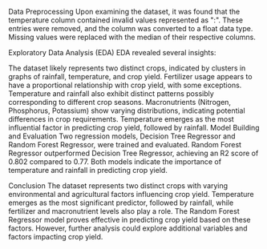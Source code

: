Data Preprocessing
Upon examining the dataset, it was found that the temperature column contained invalid values represented as ":". These entries were removed, and the column was converted to a float data type. Missing values were replaced with the median of their respective columns.

Exploratory Data Analysis (EDA)
EDA revealed several insights:

The dataset likely represents two distinct crops, indicated by clusters in graphs of rainfall, temperature, and crop yield.
Fertilizer usage appears to have a proportional relationship with crop yield, with some exceptions.
Temperature and rainfall also exhibit distinct patterns possibly corresponding to different crop seasons.
Macronutrients (Nitrogen, Phosphorus, Potassium) show varying distributions, indicating potential differences in crop requirements.
Temperature emerges as the most influential factor in predicting crop yield, followed by rainfall.
Model Building and Evaluation
Two regression models, Decision Tree Regressor and Random Forest Regressor, were trained and evaluated. Random Forest Regressor outperformed Decision Tree Regressor, achieving an R2 score of 0.802 compared to 0.77. Both models indicate the importance of temperature and rainfall in predicting crop yield.

Conclusion
The dataset represents two distinct crops with varying environmental and agricultural factors influencing crop yield. Temperature emerges as the most significant predictor, followed by rainfall, while fertilizer and macronutrient levels also play a role. The Random Forest Regressor model proves effective in predicting crop yield based on these factors. However, further analysis could explore additional variables and factors impacting crop yield.
